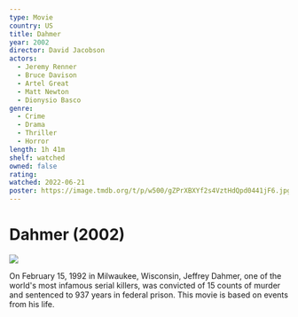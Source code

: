 ```yaml
---
type: Movie
country: US
title: Dahmer
year: 2002
director: David Jacobson
actors:
  - Jeremy Renner
  - Bruce Davison
  - Artel Great
  - Matt Newton
  - Dionysio Basco
genre:
  - Crime
  - Drama
  - Thriller
  - Horror
length: 1h 41m
shelf: watched
owned: false
rating:
watched: 2022-06-21
poster: https://image.tmdb.org/t/p/w500/gZPrXBXYf2s4VztHdQpd0441jF6.jpg
---
```


# Dahmer (2002)

![](https://image.tmdb.org/t/p/w500/gZPrXBXYf2s4VztHdQpd0441jF6.jpg)

On February 15, 1992 in Milwaukee, Wisconsin, Jeffrey Dahmer, one of the world's most infamous serial killers, was convicted of 15 counts of murder and sentenced to 937 years in federal prison. This movie is based on events from his life.